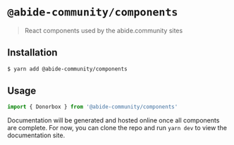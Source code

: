 # `@abide-community/components`

> React components used by the abide.community sites

## Installation

```sh
$ yarn add @abide-community/components
```

## Usage

```js
import { Donorbox } from '@abide-community/components'
```

Documentation will be generated and hosted online once all components are complete. For now, you can clone the repo and run `yarn dev` to view the documentation site.
